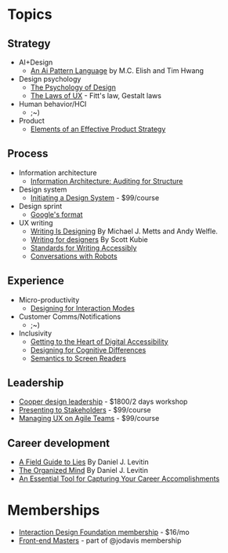 # Topics

## Strategy
  - AI+Design
    - [An Ai Pattern Language](https://www.datasociety.net/pubs/ia/AI_Pattern_Language.pdf) by M.C. Elish and Tim Hwang
  - Design psychology
    - [The Psychology of Design](https://alistapart.com/article/psychology-of-design/)
    - [The Laws of UX](https://lawsofux.com/) - Fitt's law, Gestalt laws
  - Human behavior/HCI
    - ;~)
  - Product
    - [Elements of an Effective Product Strategy](https://www.romanpichler.com/blog/elements-definition-product-strategy/)

## Process
  - Information architecture
    - [Information Architecture: Auditing for Structure](https://alistapart.com/article/everyday-information-architecture-excerpt/)
  - Design system
    - [Initiating a Design System](https://www.nngroup.com/online-seminars/design-system/) - $99/course
  - Design sprint
    - [Google's format](https://designsprintkit.withgoogle.com/)
  - UX writing
    - [Writing Is Designing](https://www.goodreads.com/book/show/49020348-writing-is-designing) By Michael J. Metts and Andy Welfle.
    - [Writing for designers](https://abookapart.com/products/writing-for-designers) By Scott Kubie
    - [Standards for Writing Accessibly](https://alistapart.com/article/standards-for-writing-accessibly/)
    - [Conversations with Robots](https://alistapart.com/article/conversations-with-robots/)
    

## Experience
  - Micro-productivity
    - [Designing for Interaction Modes](https://alistapart.com/article/designing-for-interaction-modes/)
  - Customer Comms/Notifications
    - ;~)
  - Inclusivity
    - [Getting to the Heart of Digital Accessibility](https://alistapart.com/article/getting-to-the-heart-of-digital-accessibility/)
    - [Designing for Cognitive Differences](https://alistapart.com/article/designing-for-cognitive-differences/)
    - [Semantics to Screen Readers](https://alistapart.com/article/semantics-to-screen-readers/)

## Leadership
  - [Cooper design leadership](https://www.cooper.com/courses/design-leadership/) - $1800/2 days workshop
  - [Presenting to Stakeholders](https://www.nngroup.com/online-seminars/presenting-stakeholders/) - $99/course
  - [Managing UX on Agile Teams](https://www.nngroup.com/online-seminars/managing-ux-agile-teams/) - $99/course

## Career development
  - [A Field Guide to Lies](https://www.goodreads.com/book/show/28504537-a-field-guide-to-lies) By Daniel J. Levitin
  - [The Organized Mind](https://www.goodreads.com/book/show/18693669-the-organized-mind) By Daniel J. Levitin
  - [An Essential Tool for Capturing Your Career Accomplishments](https://alistapart.com/article/the-career-management-document/)
  
# Memberships
  - [Interaction Design Foundation membership](https://www.interaction-design.org/join) - $16/mo
  - [Front-end Masters](https://frontendmasters.com/) - part of @jodavis membership
